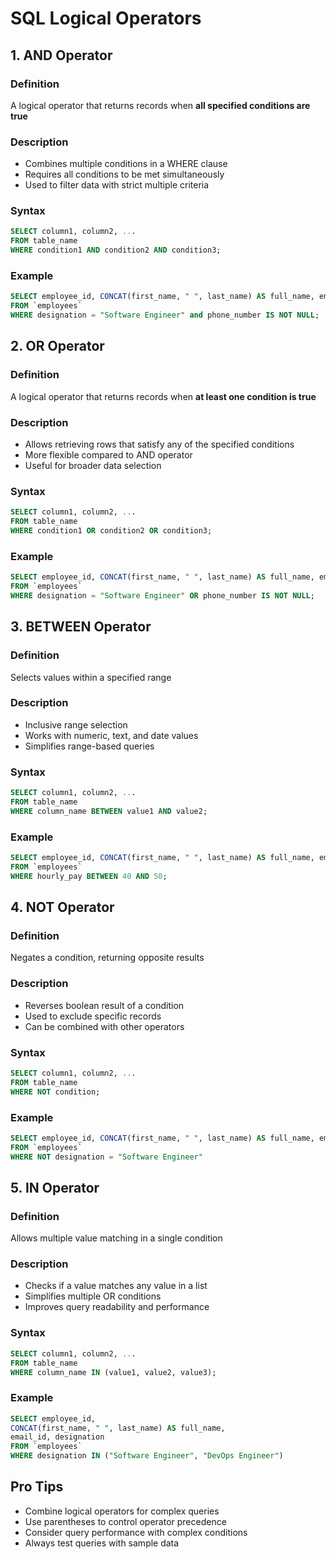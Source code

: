 # SQL Logical Operators

## 1. AND Operator
### Definition
A logical operator that returns records when **all specified conditions are true**

### Description
- Combines multiple conditions in a WHERE clause
- Requires all conditions to be met simultaneously
- Used to filter data with strict multiple criteria

### Syntax
```sql
SELECT column1, column2, ...
FROM table_name
WHERE condition1 AND condition2 AND condition3;
```

### Example
```sql
SELECT employee_id, CONCAT(first_name, " ", last_name) AS full_name, email_id
FROM `employees`
WHERE designation = "Software Engineer" and phone_number IS NOT NULL;
```

## 2. OR Operator
### Definition
A logical operator that returns records when **at least one condition is true**

### Description
- Allows retrieving rows that satisfy any of the specified conditions
- More flexible compared to AND operator
- Useful for broader data selection

### Syntax
```sql
SELECT column1, column2, ...
FROM table_name
WHERE condition1 OR condition2 OR condition3;
```

### Example
```sql
SELECT employee_id, CONCAT(first_name, " ", last_name) AS full_name, email_id, designation
FROM `employees`
WHERE designation = "Software Engineer" OR phone_number IS NOT NULL;
```

## 3. BETWEEN Operator
### Definition
Selects values within a specified range

### Description
- Inclusive range selection
- Works with numeric, text, and date values
- Simplifies range-based queries

### Syntax
```sql
SELECT column1, column2, ...
FROM table_name
WHERE column_name BETWEEN value1 AND value2;
```

### Example
```sql
SELECT employee_id, CONCAT(first_name, " ", last_name) AS full_name, email_id, hourly_pay
FROM `employees`
WHERE hourly_pay BETWEEN 40 AND 50;
```

## 4. NOT Operator
### Definition
Negates a condition, returning opposite results

### Description
- Reverses boolean result of a condition
- Used to exclude specific records
- Can be combined with other operators

### Syntax
```sql
SELECT column1, column2, ...
FROM table_name
WHERE NOT condition;
```

### Example
```sql
SELECT employee_id, CONCAT(first_name, " ", last_name) AS full_name, email_id, designation
FROM `employees`
WHERE NOT designation = "Software Engineer"
```

## 5. IN Operator
### Definition
Allows multiple value matching in a single condition

### Description
- Checks if a value matches any value in a list
- Simplifies multiple OR conditions
- Improves query readability and performance

### Syntax
```sql
SELECT column1, column2, ...
FROM table_name
WHERE column_name IN (value1, value2, value3);
```

### Example
```sql
SELECT employee_id,
CONCAT(first_name, " ", last_name) AS full_name,
email_id, designation
FROM `employees`
WHERE designation IN ("Software Engineer", "DevOps Engineer")
```

## Pro Tips
- Combine logical operators for complex queries
- Use parentheses to control operator precedence
- Consider query performance with complex conditions
- Always test queries with sample data